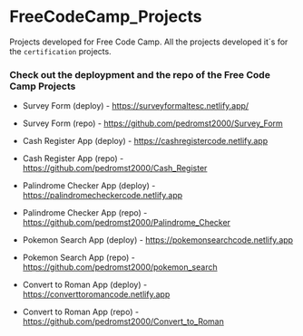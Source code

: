 # FreeCodeCamp_Projects
Projects developed for Free Code Camp.
All the projects developed it´s for the `certification` projects.

### Check out the deploypment and the repo of the Free Code Camp Projects

* Survey Form (deploy) - https://surveyformaltesc.netlify.app/
* Survey Form (repo) - https://github.com/pedromst2000/Survey_Form

* Cash Register App (deploy) - https://cashregistercode.netlify.app
* Cash Register App (repo) - https://github.com/pedromst2000/Cash_Register

* Palindrome Checker App (deploy) - https://palindromecheckercode.netlify.app
* Palindrome Checker App (repo) - https://github.com/pedromst2000/Palindrome_Checker

* Pokemon Search App (deploy) - https://pokemonsearchcode.netlify.app
* Pokemon Search App (repo) - https://github.com/pedromst2000/pokemon_search

* Convert to Roman App (deploy) - https://converttoromancode.netlify.app
* Convert to Roman App (repo) - https://github.com/pedromst2000/Convert_to_Roman

